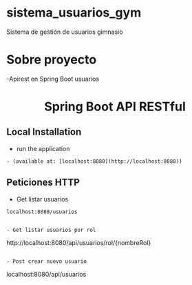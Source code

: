 # sistema_usuarios_gym
Sistema de gestión de usuarios gimnasio 

# Sobre proyecto
-Apirest en Spring Boot usuarios 

<h1 align="center">Spring Boot API RESTful</h1>


## Local Installation

- run the application  

 ```
- (available at: [localhost:8080](http://localhost:8080))
  ```

## Peticiones HTTP

  - Get listar usuarios

  ```
  localhost:8080/usuarios
  

  - Get listar usuarios por rol
  ```
  http://localhost:8080/api/usuarios/rol/{nombreRol}

  ```
  
  - Post crear nuevo usuario

  ```
 localhost:8080/api/usuarios
 
  ```

